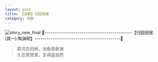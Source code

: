 ```yaml
---
layout: post
title: 【诗歌】归园田居
category: 诗歌
---
```

![story_new_final](http://rzda7rj3c.hd-bkt.clouddn.com/img/story_new_final_0322.png)
🍑---------------------------------------------【归园田居(其一)·陶渊明】--------------------------------------------🍑
>羁鸟恋旧林，池鱼思故渊<br/>
>久在樊笼里，复得返自然<br/>


